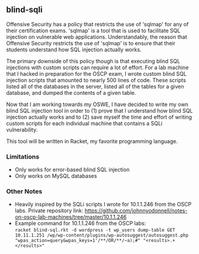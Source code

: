 ## blind-sqli

Offensive Security has a policy that restricts the use of 'sqlmap'
for any of their certification exams. 'sqlmap' is a tool that is
used to facilitate SQL injection on vulnerable web applications.
Understandably, the reason that Offensive Security restricts the
use of 'sqlmap' is to ensure that their students understand how
SQL injection actually works.

The primary downside of this policy though is that executing blind
SQL injections with custom scripts can require a lot of effort.
For a lab machine that I hacked in preparation for the OSCP exam,
I wrote custom blind SQL injection scripts that amounted to nearly
500 lines of code. These scripts listed all of the databases in
the server, listed all of the tables for a given database, and
dumped the contents of a given table.

Now that I am working towards my OSWE, I have decided to write my
own blind SQL injection tool in order to (1) prove that I understand
how blind SQL injection actually works and to (2) save myself
the time and effort of writing custom scripts for each individual
machine that contains a SQLi vulnerability.

This tool will be written in Racket, my favorite programming language.

### Limitations

* Only works for error-based blind SQL injection
* Only works on MySQL databases

### Other Notes

* Heavily inspired by the SQLi scripts I wrote for 10.1.1.246
    from the OSCP labs.
    Private repository link: https://github.com/johnnyodonnell/notes-on-oscp-lab-machines/tree/master/10.1.1.246
* Example command for 10.1.1.246 from the OSCP labs:\
    `racket blind-sql.rkt -d wordpress -t wp_users dump-table GET 10.11.1.251 /wp/wp-content/plugins/wp-autosuggest/autosuggest.php "wpas_action=query&wpas_keys=1'/**/OR/**/~a);#" "<results>.+</results>"`

